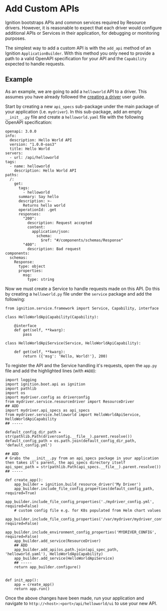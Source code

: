# Add Custom APIs

Ignition bootstraps APIs and common services required by Resource drivers. However, it is reasonable to expect that each driver would configure additional APIs or Services in their application, for debugging or monitoring purposes. 

The simplest way to add a custom API is with the `add_api` method of an Ignition `ApplicationBuilder`. With this method you only need to provide a path to a valid OpenAPI specification for your API and the `Capability` expected to handle requests.

## Example

As an example, we are going to add a `helloworld` API to a driver. This assumes you have already followed the [creating a driver](./creating-a-driver.md) user guide. 

Start by creating a new `api_specs` sub-package under the main package of your application (i.e. `mydriver`). In this sub-package, add an empty `__init__.py` file and create a `helloworld.yaml` file with the following OpenAPI specification:

```
openapi: 3.0.0
info:
  description: Hello World API
  version: "1.0.0-oas3"
  title: Hello World
servers:
  - url: /api/helloworld
tags:
  - name: helloworld
    description: Hello World API
paths:
  /:
    get:
      tags:
        - helloworld
      summary: Say hello
      description: >-
        Returns hello world
      operationId: .get
      responses:
        "200":
          description: Request accepted
          content:
            application/json:
              schema:
                $ref: "#/components/schemas/Response"
        "400":
          description: Bad request
components:
  schemas:
    Response:
      type: object
      properties:
        msg:
          type: string

```

Now we must create a Service to handle requests made on this API. Do this by creating a `helloworld.py` file under the `service` package and add the following:

```
from ignition.service.framework import Service, Capability, interface

class HelloWorldApiCapability(Capability):

    @interface
    def get(self, **kwarg):
        pass

class HelloWorldApiService(Service, HelloWorldApiCapability):

    def get(self, **kwarg):
        return ({'msg': 'Hello, World!'}, 200)
```

To register the API and the Service handling it's requests, open the `app.py` file and add the highlighted lines (with `#ADD`):

```
import logging
import ignition.boot.api as ignition
import pathlib
import os
import mydriver.config as driverconfig
from mydriver.service.resourcedriver import ResourceDriver
## ADD
import mydriver.api_specs as api_specs
from mydriver.service.helloworld import HelloWorldApiService, HelloWorldApiCapability 
## -----

default_config_dir_path = str(pathlib.Path(driverconfig.__file__).parent.resolve())
default_config_path = os.path.join(default_config_dir_path, 'default_config.yml')

## ADD
# Grabs the __init__.py from an api_specs package in your application then takes it's parent, the api_specs directory itself
api_spec_path = str(pathlib.Path(api_specs.__file__).parent.resolve())
## -----

def create_app():
    app_builder = ignition.build_resource_driver('My Driver')
    app_builder.include_file_config_properties(default_config_path, required=True)
    app_builder.include_file_config_properties('./mydriver_config.yml', required=False)
    # custom config file e.g. for K8s populated from Helm chart values
    app_builder.include_file_config_properties('/var/mydriver/mydriver_config.yml', required=False)
    app_builder.include_environment_config_properties('MYDRIVER_CONFIG', required=False)
    app_builder.add_service(ResourceDriver)
    ## ADD
    app_builder.add_api(os.path.join(api_spec_path, 'helloworld.yaml'), HelloWorldApiCapability) 
    app_builder.add_service(HelloWorldApiService)
    ## -----
    return app_builder.configure()


def init_app():
    app = create_app()
    return app.run()
```

Once the above changes have been made, run your application and navigate to `http://<host>:<port>/api/helloworld/ui` to use your new API.